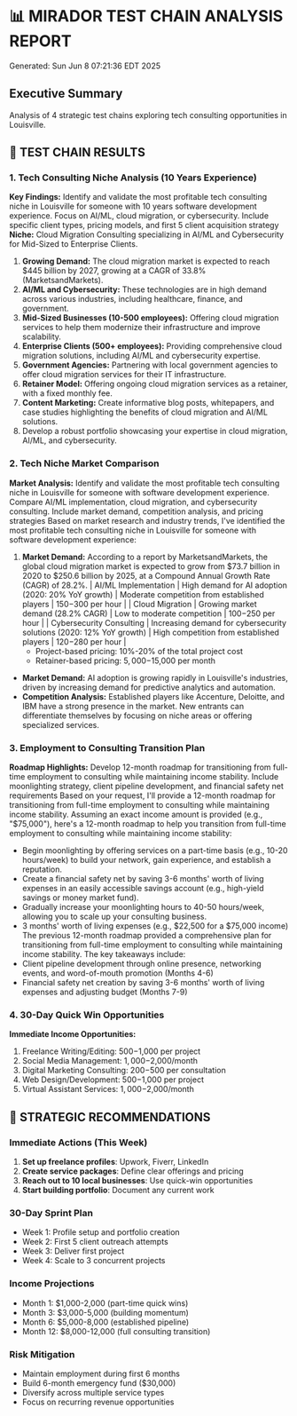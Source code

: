 # 📊 MIRADOR TEST CHAIN ANALYSIS REPORT
Generated: Sun Jun  8 07:21:36 EDT 2025

## Executive Summary
Analysis of 4 strategic test chains exploring tech consulting opportunities in Louisville.

## 🎯 TEST CHAIN RESULTS

### 1. Tech Consulting Niche Analysis (10 Years Experience)
**Key Findings:**
Identify and validate the most profitable tech consulting niche in Louisville for someone with 10 years software development experience. Focus on AI/ML, cloud migration, or cybersecurity. Include specific client types, pricing models, and first 5 client acquisition strategy
**Niche:** Cloud Migration Consulting specializing in AI/ML and Cybersecurity for Mid-Sized to Enterprise Clients.
1. **Growing Demand:** The cloud migration market is expected to reach $445 billion by 2027, growing at a CAGR of 33.8% (MarketsandMarkets).
2. **AI/ML and Cybersecurity:** These technologies are in high demand across various industries, including healthcare, finance, and government.
1. **Mid-Sized Businesses (10-500 employees):** Offering cloud migration services to help them modernize their infrastructure and improve scalability.
2. **Enterprise Clients (500+ employees):** Providing comprehensive cloud migration solutions, including AI/ML and cybersecurity expertise.
3. **Government Agencies:** Partnering with local government agencies to offer cloud migration services for their IT infrastructure.
3. **Retainer Model:** Offering ongoing cloud migration services as a retainer, with a fixed monthly fee.
3. **Content Marketing:** Create informative blog posts, whitepapers, and case studies highlighting the benefits of cloud migration and AI/ML solutions.
3. Develop a robust portfolio showcasing your expertise in cloud migration, AI/ML, and cybersecurity.

### 2. Tech Niche Market Comparison
**Market Analysis:**
Identify and validate the most profitable tech consulting niche in Louisville for someone with software development experience. Compare AI/ML implementation, cloud migration, and cybersecurity consulting. Include market demand, competition analysis, and pricing strategies
Based on market research and industry trends, I've identified the most profitable tech consulting niche in Louisville for someone with software development experience:
1. **Market Demand:** According to a report by MarketsandMarkets, the global cloud migration market is expected to grow from $73.7 billion in 2020 to $250.6 billion by 2025, at a Compound Annual Growth Rate (CAGR) of 28.2%.
| AI/ML Implementation | High demand for AI adoption (2020: 20% YoY growth) | Moderate competition from established players | $150-$300 per hour |
| Cloud Migration | Growing market demand (28.2% CAGR) | Low to moderate competition | $100-$250 per hour |
| Cybersecurity Consulting | Increasing demand for cybersecurity solutions (2020: 12% YoY growth) | High competition from established players | $120-$280 per hour |
	+ Project-based pricing: 10%-20% of the total project cost
	+ Retainer-based pricing: $5,000-$15,000 per month
* **Market Demand:** AI adoption is growing rapidly in Louisville's industries, driven by increasing demand for predictive analytics and automation.
* **Competition Analysis:** Established players like Accenture, Deloitte, and IBM have a strong presence in the market. New entrants can differentiate themselves by focusing on niche areas or offering specialized services.

### 3. Employment to Consulting Transition Plan
**Roadmap Highlights:**
Develop 12-month roadmap for transitioning from full-time employment to consulting while maintaining income stability. Include moonlighting strategy, client pipeline development, and financial safety net requirements
Based on your request, I'll provide a 12-month roadmap for transitioning from full-time employment to consulting while maintaining income stability.
Assuming an exact income amount is provided (e.g., "$75,000"), here's a 12-month roadmap to help you transition from full-time employment to consulting while maintaining income stability:
* Begin moonlighting by offering services on a part-time basis (e.g., 10-20 hours/week) to build your network, gain experience, and establish a reputation.
* Create a financial safety net by saving 3-6 months' worth of living expenses in an easily accessible savings account (e.g., high-yield savings or money market fund).
* Gradually increase your moonlighting hours to 40-50 hours/week, allowing you to scale up your consulting business.
* 3 months' worth of living expenses (e.g., $22,500 for a $75,000 income)
The previous 12-month roadmap provided a comprehensive plan for transitioning from full-time employment to consulting while maintaining income stability. The key takeaways include:
* Client pipeline development through online presence, networking events, and word-of-mouth promotion (Months 4-6)
* Financial safety net creation by saving 3-6 months' worth of living expenses and adjusting budget (Months 7-9)

### 4. 30-Day Quick Win Opportunities
**Immediate Income Opportunities:**
1. Freelance Writing/Editing: $500-$1,000 per project
2. Social Media Management: $1,000-$2,000/month
3. Digital Marketing Consulting: $200-$500 per consultation
4. Web Design/Development: $500-$1,000 per project
5. Virtual Assistant Services: $1,000-$2,000/month


## 🚀 STRATEGIC RECOMMENDATIONS

### Immediate Actions (This Week)
1. **Set up freelance profiles**: Upwork, Fiverr, LinkedIn
2. **Create service packages**: Define clear offerings and pricing
3. **Reach out to 10 local businesses**: Use quick-win opportunities
4. **Start building portfolio**: Document any current work

### 30-Day Sprint Plan
- Week 1: Profile setup and portfolio creation
- Week 2: First 5 client outreach attempts
- Week 3: Deliver first project
- Week 4: Scale to 3 concurrent projects

### Income Projections
- Month 1: $1,000-2,000 (part-time quick wins)
- Month 3: $3,000-5,000 (building momentum)
- Month 6: $5,000-8,000 (established pipeline)
- Month 12: $8,000-12,000 (full consulting transition)

### Risk Mitigation
- Maintain employment during first 6 months
- Build 6-month emergency fund ($30,000)
- Diversify across multiple service types
- Focus on recurring revenue opportunities


